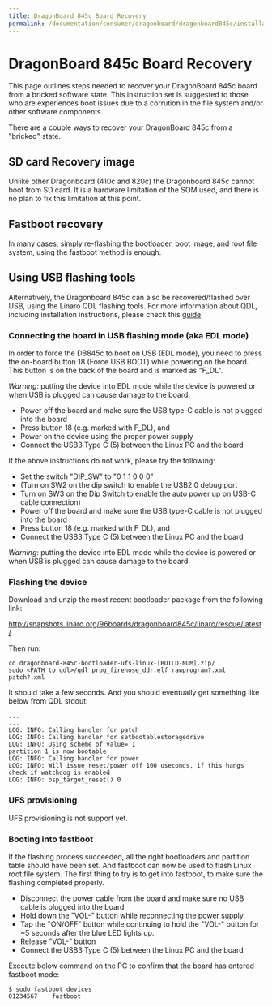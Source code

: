 ```yaml
---
title: DragonBoard 845c Board Recovery
permalink: /documentation/consumer/dragonboard/dragonboard845c/installation/board-recovery.md.html
---
```


# DragonBoard 845c Board Recovery

This page outlines steps needed to recover your DragonBoard 845c board from a bricked software state. This instruction set is suggested to those who are experiences boot issues due to a corrution in the file system and/or other software components.

There are a couple ways to recover your DragonBoard 845c from a "bricked" state.

## SD card Recovery image

Unlike other Dragonboard (410c and 820c) the Dragonboard 845c cannot boot from SD card. It is a hardware limitation of the SOM used, and there is no plan to fix this limitation at this point.

## Fastboot recovery

In many cases, simply re-flashing the bootloader, boot image, and root file system, using the fastboot method is enough.

## Using USB flashing tools

Alternatively, the Dragonboard 845c can also be recovered/flashed over USB, using the Linaro QDL flashing tools. For more information about QDL, including installation instructions, please check this [guide](../../../guides/qdl.md).

### Connecting the board in USB flashing mode (aka EDL mode)

In order to force the DB845c to boot on USB (EDL mode), you need to press the on-board button 18 (Force USB BOOT) while powering on the board. This button is on the back of the board and is marked as "F_DL".

*Warning*: putting the device into EDL mode while the device is powered or when USB is plugged can cause damage to the board.

* Power off the board and make sure the USB type-C cable is not plugged into the board
* Press button 18 (e.g. marked with F_DL), and
* Power on the device using the proper power supply
* Connect the USB3 Type C (5) between the Linux PC and the board

If the above instructions do not work, please try the following:

- Set the switch "DIP_SW" to "0 1 1 0 0 0"
- (Turn on SW2 on the dip switch to enable the USB2.0 debug port
- Turn on SW3 on the Dip Switch to enable the auto power up on USB-C cable connection)
- Power off the board and make sure the USB type-C cable is not plugged into the board
- Press button 18 (e.g. marked with F_DL), and
- Connect the USB3 Type C (5) between the Linux PC and the board

*Warning*: putting the device into EDL mode while the device is powered or when USB is plugged can cause damage to the board.

### Flashing the device

Download and unzip the most recent bootloader package from the following link:

http://snapshots.linaro.org/96boards/dragonboard845c/linaro/rescue/latest/

Then run:

    cd dragonboard-845c-bootloader-ufs-linux-[BUILD-NUM].zip/
    sudo <PATH to qdl>/qdl prog_firehose_ddr.elf rawprogram?.xml patch?.xml

It should take a few seconds. And you should eventually get something like below
from QDL stdout:

    ...
    ...
    LOG: INFO: Calling handler for patch
    LOG: INFO: Calling handler for setbootablestoragedrive
    LOG: INFO: Using scheme of value= 1
    partition 1 is now bootable
    LOG: INFO: Calling handler for power
    LOG: INFO: Will issue reset/power off 100 useconds, if this hangs check if watchdog is enabled
    LOG: INFO: bsp_target_reset() 0

### UFS provisioning

UFS provisioning is not support yet.

### Booting into fastboot

If the flashing process succeeded, all the right bootloaders and partition table should have been set. And fastboot can now be used to flash Linux root file system. The first thing to try is to get into fastboot, to make sure the flashing completed properly.

* Disconnect the power cable from the board and make sure no USB cable is plugged into the board
* Hold down the "VOL-" button while reconnecting the power supply.
* Tap the "ON/OFF" button while continuing to hold the "VOL-" button for ~5 seconds after the blue LED lights up.
* Release "VOL-" button
* Connect the USB3 Type C (5) between the Linux PC and the board

Execute below command on the PC to confirm that the board has entered fastboot mode:

```shell
$ sudo fastboot devices
01234567	fastboot
```
